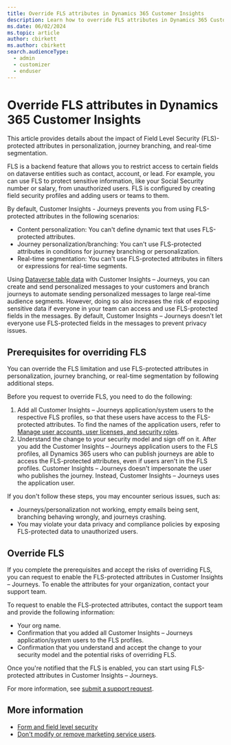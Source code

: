 ```yaml
---
title: Override FLS attributes in Dynamics 365 Customer Insights
description: Learn how to override FLS attributes in Dynamics 365 Customer Insights - Journeys.
ms.date: 06/02/2024
ms.topic: article
author: cbirkett
ms.author: cbirkett
search.audienceType: 
  - admin
  - customizer
  - enduser
---
```


# Override FLS attributes in Dynamics 365 Customer Insights

This article provides details about the impact of Field Level Security (FLS)-protected attributes in personalization, journey branching, and real-time segmentation.

FLS is a backend feature that allows you to restrict access to certain fields on dataverse entities such as contact, account, or lead. For example, you can use FLS to protect sensitive information, like your Social Security number or salary, from unauthorized users. FLS is configured by creating field security profiles and adding users or teams to them.

By default, Customer Insights - Journeys prevents you from using FLS-protected attributes in the following scenarios:

- Content personalization: You can't define dynamic text that uses FLS-protected attributes.
- Journey personalization/branching: You can't use FLS-protected attributes in conditions for journey branching or personalization.
- Real-time segmentation: You can't use FLS-protected attributes in filters or expressions for real-time segments.

Using [Dataverse table data](/power-apps/maker/data-platform/entity-overview) with Customer Insights – Journeys, you can create and send personalized messages to your customers and branch journeys to automate sending personalized messages to large real-time audience segments. However, doing so also increases the risk of exposing sensitive data if everyone in your team can access and use FLS-protected fields in the messages. By default, Customer Insights – Journeys doesn't let everyone use FLS-protected fields in the messages to prevent privacy issues.

## Prerequisites for overriding FLS

You can override the FLS limitation and use FLS-protected attributes in personalization, journey branching, or real-time segmentation by following additional steps.

Before you request to override FLS, you need to do the following:

1. Add all Customer Insights – Journeys application/system users to the respective FLS profiles, so that these users have access to the FLS-protected attributes. To find the names of the application users, refer to [Manage user accounts, user licenses, and security roles](/ci-docs/journeys/admin-users-licenses-roles.md#form-and-field-level-security).
1. Understand the change to your security model and sign off on it. After you add the Customer Insights – Journeys application users to the FLS profiles, all Dynamics 365 users who can publish journeys are able to access the FLS-protected attributes, even if users aren't in the FLS profiles. Customer Insights – Journeys doesn't impersonate the user who publishes the journey. Instead, Customer Insights – Journeys uses the application user.  

If you don't follow these steps, you may encounter serious issues, such as:

- Journeys/personalization not working, empty emails being sent, branching behaving wrongly, and journeys crashing.
- You may violate your data privacy and compliance policies by exposing FLS-protected data to unauthorized users.

## Override FLS

If you complete the prerequisites and accept the risks of overriding FLS, you can request to enable the FLS-protected attributes in Customer Insights – Journeys. To enable the attributes for your organization, contact your support team.

To request to enable the FLS-protected attributes, contact the support team and provide the following information:

- Your org name.
- Confirmation that you added all Customer Insights – Journeys application/system users to the FLS profiles.
- Confirmation that you understand and accept the change to your security model and the potential risks of overriding FLS.

Once you're notified that the FLS is enabled, you can start using FLS-protected attributes in Customer Insights – Journeys.

For more information, see [submit a support request](/dynamics365/field-service/field-service-get-help).

## More information

- [Form and field level security](/ci-docs/journeys/admin-users-licenses-roles.md#dont-modify-or-remove-marketing-service-users#form-and-field-level-security)
- [Don't modify or remove marketing service users](/ci-docs/journeys/admin-users-licenses-roles.md#dont-modify-or-remove-marketing-service-users).
